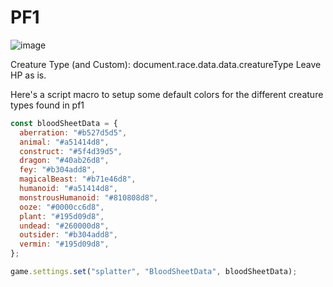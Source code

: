 
# PF1

![image](https://user-images.githubusercontent.com/1346839/161739973-90180e30-4e59-426f-8d01-a6caf0ecc1a4.png)

Creature Type (and Custom): document.race.data.data.creatureType
Leave HP as is.

Here's a script macro to setup some default colors for the different creature types found in pf1

```js
const bloodSheetData = {
  aberration: "#b527d5d5",
  animal: "#a51414d8",
  construct: "#5f4d39d5",
  dragon: "#40ab26d8",
  fey: "#b304add8",
  magicalBeast: "#b71e46d8",
  humanoid: "#a51414d8",
  monstrousHumanoid: "#810808d8",
  ooze: "#0000cc6d8",
  plant: "#195d09d8",
  undead: "#260000d8",
  outsider: "#b304add8",
  vermin: "#195d09d8",
};

game.settings.set("splatter", "BloodSheetData", bloodSheetData);
```
